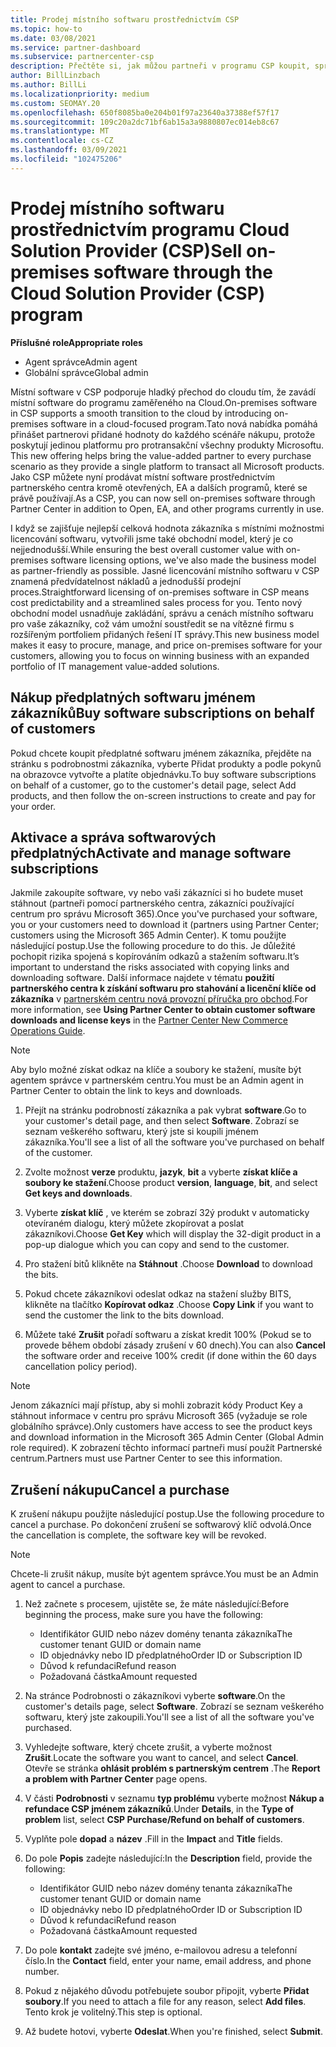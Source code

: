 ```yaml
---
title: Prodej místního softwaru prostřednictvím CSP
ms.topic: how-to
ms.date: 03/08/2021
ms.service: partner-dashboard
ms.subservice: partnercenter-csp
description: Přečtěte si, jak můžou partneři v programu CSP koupit, spravovat, prodávat a zrušit místní předplatné softwaru jménem zákazníků v partnerském centru.
author: BillLinzbach
ms.author: BillLi
ms.localizationpriority: medium
ms.custom: SEOMAY.20
ms.openlocfilehash: 650f8085ba0e204b01f97a23640a37388ef57f17
ms.sourcegitcommit: 109c20a2dc71bf6ab15a3a9880807ec014eb8c67
ms.translationtype: MT
ms.contentlocale: cs-CZ
ms.lasthandoff: 03/09/2021
ms.locfileid: "102475206"
---
```

# <a name="sell-on-premises-software-through-the-cloud-solution-provider-csp-program"></a><span data-ttu-id="17fcf-103">Prodej místního softwaru prostřednictvím programu Cloud Solution Provider (CSP)</span><span class="sxs-lookup"><span data-stu-id="17fcf-103">Sell on-premises software through the Cloud Solution Provider (CSP) program</span></span>

<span data-ttu-id="17fcf-104">**Příslušné role**</span><span class="sxs-lookup"><span data-stu-id="17fcf-104">**Appropriate roles**</span></span>

- <span data-ttu-id="17fcf-105">Agent správce</span><span class="sxs-lookup"><span data-stu-id="17fcf-105">Admin agent</span></span>
- <span data-ttu-id="17fcf-106">Globální správce</span><span class="sxs-lookup"><span data-stu-id="17fcf-106">Global admin</span></span>

<span data-ttu-id="17fcf-107">Místní software v CSP podporuje hladký přechod do cloudu tím, že zavádí místní software do programu zaměřeného na Cloud.</span><span class="sxs-lookup"><span data-stu-id="17fcf-107">On-premises software in CSP supports a smooth transition to the cloud by introducing on-premises software in a cloud-focused program.</span></span><span data-ttu-id="17fcf-108">Tato nová nabídka pomáhá přinášet partnerovi přidané hodnoty do každého scénáře nákupu, protože poskytují jedinou platformu pro protransakční všechny produkty Microsoftu.</span><span class="sxs-lookup"><span data-stu-id="17fcf-108">  This new offering helps bring the value-added partner to every purchase scenario as they provide a single platform to transact all Microsoft products.</span></span> <span data-ttu-id="17fcf-109">Jako CSP můžete nyní prodávat místní software prostřednictvím partnerského centra kromě otevřených, EA a dalších programů, které se právě používají.</span><span class="sxs-lookup"><span data-stu-id="17fcf-109">As a CSP, you can now sell on-premises software through Partner Center in addition to Open, EA, and other programs currently in use.</span></span>  
 
<span data-ttu-id="17fcf-110">I když se zajišťuje nejlepší celková hodnota zákazníka s místními možnostmi licencování softwaru, vytvořili jsme také obchodní model, který je co nejjednodušší.</span><span class="sxs-lookup"><span data-stu-id="17fcf-110">While ensuring the best overall customer value with on-premises software licensing options, we've also made the business model as partner-friendly as possible.</span></span> <span data-ttu-id="17fcf-111">Jasné licencování místního softwaru v CSP znamená předvídatelnost nákladů a jednodušší prodejní proces.</span><span class="sxs-lookup"><span data-stu-id="17fcf-111">Straightforward licensing of on-premises software in CSP means cost predictability and a streamlined sales process for you.</span></span> <span data-ttu-id="17fcf-112">Tento nový obchodní model usnadňuje zakládání, správu a cenách místního softwaru pro vaše zákazníky, což vám umožní soustředit se na vítězné firmu s rozšířeným portfoliem přidaných řešení IT správy.</span><span class="sxs-lookup"><span data-stu-id="17fcf-112">This new business model makes it easy to procure, manage, and price on-premises software for your customers, allowing you to focus on winning business with an expanded portfolio of IT management value-added solutions.</span></span>

## <a name="buy-software-subscriptions-on-behalf-of-customers"></a><span data-ttu-id="17fcf-113">Nákup předplatných softwaru jménem zákazníků</span><span class="sxs-lookup"><span data-stu-id="17fcf-113">Buy software subscriptions on behalf of customers</span></span>

<span data-ttu-id="17fcf-114">Pokud chcete koupit předplatné softwaru jménem zákazníka, přejděte na stránku s podrobnostmi zákazníka, vyberte Přidat produkty a podle pokynů na obrazovce vytvořte a platíte objednávku.</span><span class="sxs-lookup"><span data-stu-id="17fcf-114">To buy software subscriptions on behalf of a customer, go to the customer's detail page, select Add products, and then follow the on-screen instructions to create and pay for your order.</span></span>

## <a name="activate-and-manage-software-subscriptions"></a><span data-ttu-id="17fcf-115">Aktivace a správa softwarových předplatných</span><span class="sxs-lookup"><span data-stu-id="17fcf-115">Activate and manage software subscriptions</span></span>

<span data-ttu-id="17fcf-116">Jakmile zakoupíte software, vy nebo vaši zákazníci si ho budete muset stáhnout (partneři pomocí partnerského centra, zákazníci používající centrum pro správu Microsoft 365).</span><span class="sxs-lookup"><span data-stu-id="17fcf-116">Once you've purchased your software, you or your customers need to download it (partners using Partner Center; customers using the Microsoft 365 Admin Center).</span></span> <span data-ttu-id="17fcf-117">K tomu použijte následující postup.</span><span class="sxs-lookup"><span data-stu-id="17fcf-117">Use the following procedure to do this.</span></span> <span data-ttu-id="17fcf-118">Je důležité pochopit rizika spojená s kopírováním odkazů a stažením softwaru.</span><span class="sxs-lookup"><span data-stu-id="17fcf-118">It’s important to understand the risks associated with copying links and downloading software.</span></span> <span data-ttu-id="17fcf-119">Další informace najdete v tématu **použití partnerského centra k získání softwaru pro stahování a licenční klíče od zákazníka** v [partnerském centru nová provozní příručka pro obchod](https://partner.microsoft.com/resources/detail/partner-center-new-commerce-operations-guide-pdf).</span><span class="sxs-lookup"><span data-stu-id="17fcf-119">For more information, see **Using Partner Center to obtain customer software downloads and license keys** in the [Partner Center New Commerce Operations Guide](https://partner.microsoft.com/resources/detail/partner-center-new-commerce-operations-guide-pdf).</span></span>

>[!NOTE]
><span data-ttu-id="17fcf-120">Aby bylo možné získat odkaz na klíče a soubory ke stažení, musíte být agentem správce v partnerském centru.</span><span class="sxs-lookup"><span data-stu-id="17fcf-120">You must be an Admin agent in Partner Center to obtain the link to keys and downloads.</span></span>

1. <span data-ttu-id="17fcf-121">Přejít na stránku podrobností zákazníka a pak vybrat **software**.</span><span class="sxs-lookup"><span data-stu-id="17fcf-121">Go to your customer's detail page, and then select **Software**.</span></span> <span data-ttu-id="17fcf-122">Zobrazí se seznam veškerého softwaru, který jste si koupili jménem zákazníka.</span><span class="sxs-lookup"><span data-stu-id="17fcf-122">You'll see a list of all the software you've purchased on behalf of the customer.</span></span>

2. <span data-ttu-id="17fcf-123">Zvolte možnost **verze** produktu, **jazyk**, **bit** a vyberte **získat klíče a soubory ke stažení**.</span><span class="sxs-lookup"><span data-stu-id="17fcf-123">Choose product **version**, **language**, **bit**, and select **Get keys and downloads**.</span></span> 

3. <span data-ttu-id="17fcf-124">Vyberte **získat klíč** , ve kterém se zobrazí 32ý produkt v automaticky otevíraném dialogu, který můžete zkopírovat a poslat zákazníkovi.</span><span class="sxs-lookup"><span data-stu-id="17fcf-124">Choose **Get Key** which will display the 32-digit product in a pop-up dialogue which you can copy and send to the customer.</span></span> 

4. <span data-ttu-id="17fcf-125">Pro stažení bitů klikněte na **Stáhnout** .</span><span class="sxs-lookup"><span data-stu-id="17fcf-125">Choose **Download** to download the bits.</span></span> 

5. <span data-ttu-id="17fcf-126">Pokud chcete zákazníkovi odeslat odkaz na stažení služby BITS, klikněte na tlačítko **Kopírovat odkaz** .</span><span class="sxs-lookup"><span data-stu-id="17fcf-126">Choose **Copy Link** if you want to send the customer the link to the bits download.</span></span> 

6. <span data-ttu-id="17fcf-127">Můžete také **Zrušit** pořadí softwaru a získat kredit 100% (Pokud se to provede během období zásady zrušení v 60 dnech).</span><span class="sxs-lookup"><span data-stu-id="17fcf-127">You can also **Cancel** the software order and receive 100% credit (if done within the 60 days cancellation policy period).</span></span>

>[!NOTE]
><span data-ttu-id="17fcf-128">Jenom zákazníci mají přístup, aby si mohli zobrazit kódy Product Key a stáhnout informace v centru pro správu Microsoft 365 (vyžaduje se role globálního správce).</span><span class="sxs-lookup"><span data-stu-id="17fcf-128">Only customers have access to see the product keys and download information in the Microsoft 365 Admin Center (Global Admin role required).</span></span> <span data-ttu-id="17fcf-129">K zobrazení těchto informací partneři musí použít Partnerské centrum.</span><span class="sxs-lookup"><span data-stu-id="17fcf-129">Partners must use Partner Center to see this information.</span></span>

## <a name="cancel-a-purchase"></a><span data-ttu-id="17fcf-130">Zrušení nákupu</span><span class="sxs-lookup"><span data-stu-id="17fcf-130">Cancel a purchase</span></span>

<span data-ttu-id="17fcf-131">K zrušení nákupu použijte následující postup.</span><span class="sxs-lookup"><span data-stu-id="17fcf-131">Use the following procedure to cancel a purchase.</span></span> <span data-ttu-id="17fcf-132">Po dokončení zrušení se softwarový klíč odvolá.</span><span class="sxs-lookup"><span data-stu-id="17fcf-132">Once the cancellation is complete, the software key will be revoked.</span></span>

>[!NOTE]
><span data-ttu-id="17fcf-133">Chcete-li zrušit nákup, musíte být agentem správce.</span><span class="sxs-lookup"><span data-stu-id="17fcf-133">You must be an Admin agent to cancel a purchase.</span></span> 

1.  <span data-ttu-id="17fcf-134">Než začnete s procesem, ujistěte se, že máte následující:</span><span class="sxs-lookup"><span data-stu-id="17fcf-134">Before beginning the process, make sure you have the following:</span></span> 
    - <span data-ttu-id="17fcf-135">Identifikátor GUID nebo název domény tenanta zákazníka</span><span class="sxs-lookup"><span data-stu-id="17fcf-135">The customer tenant GUID or domain name</span></span>
    - <span data-ttu-id="17fcf-136">ID objednávky nebo ID předplatného</span><span class="sxs-lookup"><span data-stu-id="17fcf-136">Order ID or Subscription ID</span></span>
    - <span data-ttu-id="17fcf-137">Důvod k refundaci</span><span class="sxs-lookup"><span data-stu-id="17fcf-137">Refund reason</span></span>
    - <span data-ttu-id="17fcf-138">Požadovaná částka</span><span class="sxs-lookup"><span data-stu-id="17fcf-138">Amount requested</span></span>

2.  <span data-ttu-id="17fcf-139">Na stránce Podrobnosti o zákazníkovi vyberte **software**.</span><span class="sxs-lookup"><span data-stu-id="17fcf-139">On the customer's details page, select **Software**.</span></span> <span data-ttu-id="17fcf-140">Zobrazí se seznam veškerého softwaru, který jste zakoupili.</span><span class="sxs-lookup"><span data-stu-id="17fcf-140">You'll see a list of all the software you've purchased.</span></span> 

3.  <span data-ttu-id="17fcf-141">Vyhledejte software, který chcete zrušit, a vyberte možnost **Zrušit**.</span><span class="sxs-lookup"><span data-stu-id="17fcf-141">Locate the software you want to cancel, and select **Cancel**.</span></span> <span data-ttu-id="17fcf-142">Otevře se stránka **ohlásit problém s partnerským centrem** .</span><span class="sxs-lookup"><span data-stu-id="17fcf-142">The **Report a problem with Partner Center** page opens.</span></span> 

4.  <span data-ttu-id="17fcf-143">V části **Podrobnosti** v seznamu **typ problému** vyberte možnost **Nákup a refundace CSP jménem zákazníků**.</span><span class="sxs-lookup"><span data-stu-id="17fcf-143">Under **Details**, in the **Type of problem** list, select **CSP Purchase/Refund on behalf of customers**.</span></span>

5.  <span data-ttu-id="17fcf-144">Vyplňte pole **dopad** a **název** .</span><span class="sxs-lookup"><span data-stu-id="17fcf-144">Fill in the **Impact** and **Title** fields.</span></span> 

6.  <span data-ttu-id="17fcf-145">Do pole **Popis** zadejte následující:</span><span class="sxs-lookup"><span data-stu-id="17fcf-145">In the **Description** field, provide the following:</span></span> 
    -   <span data-ttu-id="17fcf-146">Identifikátor GUID nebo název domény tenanta zákazníka</span><span class="sxs-lookup"><span data-stu-id="17fcf-146">The customer tenant GUID or domain name</span></span>
    -   <span data-ttu-id="17fcf-147">ID objednávky nebo ID předplatného</span><span class="sxs-lookup"><span data-stu-id="17fcf-147">Order ID or Subscription ID</span></span>
    -   <span data-ttu-id="17fcf-148">Důvod k refundaci</span><span class="sxs-lookup"><span data-stu-id="17fcf-148">Refund reason</span></span>
    -   <span data-ttu-id="17fcf-149">Požadovaná částka</span><span class="sxs-lookup"><span data-stu-id="17fcf-149">Amount requested</span></span>

7.  <span data-ttu-id="17fcf-150">Do pole **kontakt** zadejte své jméno, e-mailovou adresu a telefonní číslo.</span><span class="sxs-lookup"><span data-stu-id="17fcf-150">In the **Contact** field, enter your name, email address, and phone number.</span></span> 

8.  <span data-ttu-id="17fcf-151">Pokud z nějakého důvodu potřebujete soubor připojit, vyberte **Přidat soubory**.</span><span class="sxs-lookup"><span data-stu-id="17fcf-151">If you need to attach a file for any reason, select **Add files**.</span></span> <span data-ttu-id="17fcf-152">Tento krok je volitelný.</span><span class="sxs-lookup"><span data-stu-id="17fcf-152">This step is optional.</span></span> 

9.  <span data-ttu-id="17fcf-153">Až budete hotovi, vyberte **Odeslat**.</span><span class="sxs-lookup"><span data-stu-id="17fcf-153">When you're finished, select **Submit**.</span></span>